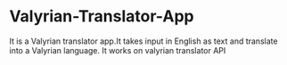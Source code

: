 # Valyrian-Translator-App
It is a Valyrian translator app.It takes input in English as text and translate into a Valyrian language.
It works on valyrian translator API

